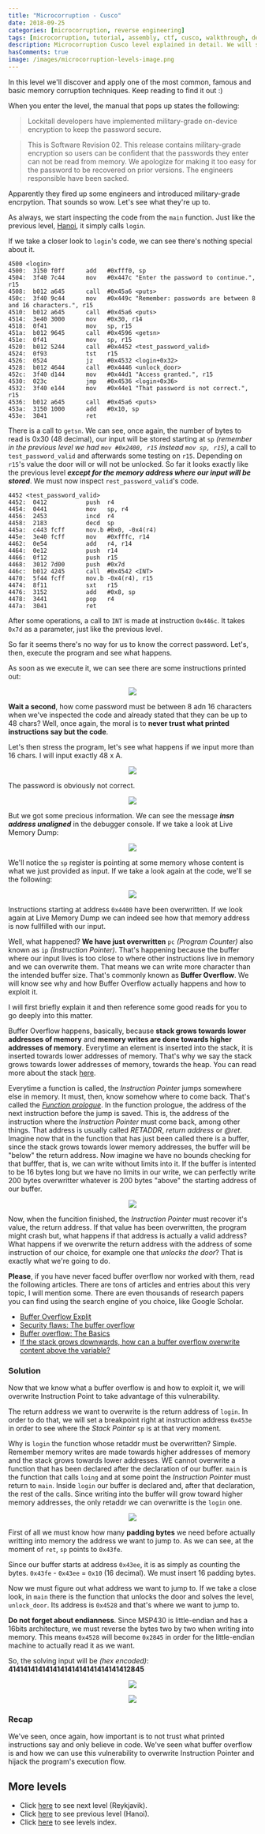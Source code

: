 ```yaml
---
title: "Microcorruption - Cusco"
date: 2018-09-25
categories: [microcorruption, reverse engineering]
tags: [microcorruption, tutorial, assembly, ctf, cusco, walkthrough, debug, buffer overflow]
description: Microcorruption Cusco level explained in detail. We will see how to solve the level and understand the underlying concepts. 
hasComments: true
image: /images/microcorruption-levels-image.png
---
```

In this level we'll discover and apply one of the most common, famous and basic memory corruption techniques. Keep reading to find it out :)

When you enter the level, the manual that pops up states the following:
>   Lockitall developers  have implemented  military-grade on-device
    encryption to keep the password secure.

>   This is Software Revision 02. This release contains military-grade
    encryption so users can be confident that the passwords they enter
    can not be read from memory.   We apologize for making it too easy
    for the password to be recovered on prior versions.  The engineers
    responsible have been sacked.

Apparently they fired up some engineers and introduced military-grade encrpytion. That sounds so wow. Let's see what they're up to.

As always, we start inspecting the code from the `main` function. Just like the previous level, [Hanoi](/microcorruption/hanoi), it simply calls `login`.


If we take a closer look to `login`'s code, we can see there's nothing special about it.
```
4500 <login>
4500:  3150 f0ff      add	#0xfff0, sp
4504:  3f40 7c44      mov	#0x447c "Enter the password to continue.", r15
4508:  b012 a645      call	#0x45a6 <puts>
450c:  3f40 9c44      mov	#0x449c "Remember: passwords are between 8 and 16 characters.", r15
4510:  b012 a645      call	#0x45a6 <puts>
4514:  3e40 3000      mov	#0x30, r14
4518:  0f41           mov	sp, r15
451a:  b012 9645      call	#0x4596 <getsn>
451e:  0f41           mov	sp, r15
4520:  b012 5244      call	#0x4452 <test_password_valid>
4524:  0f93           tst	r15
4526:  0524           jz	#0x4532 <login+0x32>
4528:  b012 4644      call	#0x4446 <unlock_door>
452c:  3f40 d144      mov	#0x44d1 "Access granted.", r15
4530:  023c           jmp	#0x4536 <login+0x36>
4532:  3f40 e144      mov	#0x44e1 "That password is not correct.", r15
4536:  b012 a645      call	#0x45a6 <puts>
453a:  3150 1000      add	#0x10, sp
453e:  3041           ret
```
There is a call to `getsn`. We can see, once again, the number of bytes to read is 0x30 (48 decimal), our input will be stored starting at `sp` *(remember in the previous level we had `mov #0x2400, r15` instead `mov sp, r15`)*, a call to `test_password_valid` and afterwards some testing on `r15`. Depending on `r15`'s value the door will or will not be unlocked. So far it looks exactly like the previous level ***<yellow>except for the memory address where our input will be stored</yellow>***. We must now inspect `rest_password_valid`'s code.

```
4452 <test_password_valid>
4452:  0412           push	r4
4454:  0441           mov	sp, r4
4456:  2453           incd	r4
4458:  2183           decd	sp
445a:  c443 fcff      mov.b	#0x0, -0x4(r4)
445e:  3e40 fcff      mov	#0xfffc, r14
4462:  0e54           add	r4, r14
4464:  0e12           push	r14
4466:  0f12           push	r15
4468:  3012 7d00      push	#0x7d
446c:  b012 4245      call	#0x4542 <INT>
4470:  5f44 fcff      mov.b	-0x4(r4), r15
4474:  8f11           sxt	r15
4476:  3152           add	#0x8, sp
4478:  3441           pop	r4
447a:  3041           ret
```
After some operations, a call to `INT` is made at instruction `0x446c`. It takes `0x7d` as a parameter, just like the previous level. 

So far it seems there's no way for us to know the correct password. Let's, then, execute the program and see what happens. 

As soon as we execute it, we can see there are some instructions printed out: 

<p align="center">
<img src="/images/microcorruption-cusco0.png">
</p>

**Wait a second**, how come password must be between 8 adn 16 characters when we've inspected the code and already stated that they can be up to 48 chars? Well, once again, the moral is to **<red>never trust what printed instructions say but the code</red>**.

Let's then stress the program, let's see what happens if we input more than 16 chars. I will input exactly 48 x A.

<p align="center">
<img src="/images/microcorruption-cusco1.png">
</p>

The password is obviously not correct.

<p align="center">
<img src="/images/microcorruption-cusco2.png">
</p>

But we got some precious information. We can see the message ***insn address unaligned*** in the debugger console. If we take a look at Live Memory Dump:

<p align="center">
<img src="/images/microcorruption-cusco3.png">
</p>

We'll notice the `sp` register is pointing at some memory whose content is what we just provided as input. If we take a look again at the code, we'll se the following:

<p align="center">
<img src="/images/microcorruption-cusco4.png">
</p>

Instructions starting at address `0x4400` have been overwritten. If we look again at Live Memory Dump we can indeed see how that memory address is now fullfilled with our input.

Well, what happened? **<green>We have just overwritten</green>** `pc` *(Program Counter)* also known as `ip` *<yellow>(Instruction Pointer)</yellow>*. That's happening because the buffer where our input lives is too close to where other instructions live in memory and we can overwrite them. That means we can write more character than the intended buffer size. That's commonly known as **<yellow>Buffer Overflow</yellow>**. We will know see why and how Buffer Overflow actually happens and how to exploit it. 

I will first briefly explain it and then reference some good reads for you to go deeply into this matter.

Buffer Overflow happens, basically, because **stack grows towards lower addresses of memory** and **memory writes are done towards higher addresses of memory**. Everytime an element is inserted into the stack, it is inserted towards lower addresses of memory. That's why we say the stack grows towards lower addresses of memory, towards the heap. You can read more about the stack [here](https://en.wikipedia.org/wiki/Stack_(abstract_data_type)).

Everytime a function is called, the *<yellow>Instruction Pointer</yellow>* jumps somewhere else in memory. It must, then, know somehow where to come back. That's called the *[Function prologue](https://en.wikipedia.org/wiki/Function_prologue)*. In the function prologue, the address of the next instruction before the jump is saved. This is, the address of the instruction where the *<yellow>Instruction Pointer</yellow>* must come back, among other things. That address is usually called *RETADDR*, *return address* or *@ret*. Imagine now that in the function that has just been called there is a buffer, since the stack grows towards lower memory addresses, the buffer will be "below" the return address. Now imagine we have no bounds checking for that bufffer, that is, we can write without limits into it. If the buffer is intented to be 16 bytes long but we have no limits in our write, we can perfectly write 200 bytes overwritter whatever is 200 bytes "above" the starting address of our buffer.  

<p align="center">
<img src="/images/microcorruption-cusco-bof0.png">
</p>

Now, when the funcition finished, the *<yellow>Instruction Pointer</yellow>* must recover it's value, the return address. If that value has been overwritten, the program might crash but, what happens if that address is actually a valid address? What happens if we overwrite the return address with the address of some instruction of our choice, for example one that *unlocks the door*? That is exactly what we're going to do.

**Please**, if you have never faced buffer overflow nor worked with them, read the following articles. There are tons of articles and entries about this very topic, I will mention some. There are even thousands of research papers you can find using the search engine of you choice, like Google Scholar. 

- [Buffer Overflow Explit](https://dhavalkapil.com/blogs/Buffer-Overflow-Exploit/)
- [Security flaws: The buffer overflow](https://www.hackingtutorials.org/exploit-tutorials/buffer-overflow-explained-basics/)
- [Buffer overflow: The Basics](https://www.hackingtutorials.org/exploit-tutorials/buffer-overflow-explained-basics/)
- [If the stack grows downwards, how can a buffer overflow overwrite content above the variable?](https://security.stackexchange.com/questions/135786/if-the-stack-grows-downwards-how-can-a-buffer-overflow-overwrite-content-above)

### Solution

Now that we know what a buffer overflow is and how to exploit it, we will overwrite Instruction Point to take advantage of this vulnerability. 

The return address we want to overwrite is the return address of `login`. In order to do that, we will set a breakpoint right at instruction address `0x453e` in order to see where the *<gold>Stack Pointer</gold>* `sp` is at that very moment. 

Why is `login` the function whose retaddr must be overwritten? Simple. Remember memory writes are made towards higher addresses of memory and the stack grows towards lower addresses. WE cannot overwrite a function that has been declared after the declaration of our buffer. `main` is the function that calls `loing` and at some point the *<blue>Instruction Pointer</blue>* must return to `main`. Inside `login` our buffer is declared and, after that declaration, the rest of the calls. Since writing into the buffer will grow toward higher memory addresses, the only retaddr we can overwritte is the `login` one.

<p align="center">
<img src="/images/microcorruption-cusco-solving0.png">
</p>

First of all we must know how many **padding bytes** we need before actually writting into memory the address we want to jump to. As we can see, at the moment of `ret`, `sp` points to `0x43fe`.

Since our buffer starts at address `0x43ee`, it is as simply as counting the bytes. `0x43fe` - `0x43ee` = `0x10` (16 decimal). We must insert 16 padding bytes. 

Now we must figure out what address we want to jump to. If we take a close look, in `main` there is the function that unlocks the door and solves the level, `unlock_door`. Its address is `0x4528` and that's where we want to jump to. 

**<red>Do not forget about endianness</red>**. Since MSP430 is little-endian and has a 16bits architecture, we must reverse the bytes two by two when writing into memory. This means `0x4528` will become `0x2845` in order for the little-endian machine to actually read it as we want. 

So, the solving input will be *(hex encoded)*: **<yellow>414141414141414141414141414141412845</yellow>**

<p align="center">
<img src="/images/microcorruption-cusco-solving1.png">
</p>

<p align="center">
<img src="/images/microcorruption-cusco-solving2.png">
</p>

### Recap

We've seen, once again, how important is to not trust what printed instructions say and only believe in code. We've seen what buffer overflow is and how we can use this vulnerability to overwrite Instruction Pointer and hijack the program's execution flow.

## More levels
* Click [here](/microcorruption/reykjavik) to see next level (Reykjavik).
* Click [here](/microcorruption/hanoi) to see previous level (Hanoi).
* Click [here](/microcorruption) to see levels index.